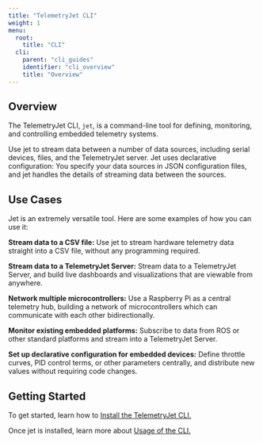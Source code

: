 ```yaml
---
title: "TelemetryJet CLI"
weight: 1
menu:
  root:
    title: "CLI"
  cli:
    parent: "cli_guides"
    identifier: "cli_overview"
    title: "Overview"
---
```


## Overview

The TelemetryJet CLI, `jet`, is a command-line tool for defining, monitoring, and controlling embedded telemetry systems.

Use jet to stream data between a number of data sources, including serial devices, files, and the TelemetryJet server. Jet uses declarative configuration: You specify your data sources in JSON configuration files, and jet handles the details of streaming data between the sources.

## Use Cases

Jet is an extremely versatile tool. Here are some examples of how you can use it:

**Stream data to a CSV file:** Use jet to stream hardware telemetry data straight into a CSV file, without any programming required.

**Stream data to a TelemetryJet Server:** Stream data to a TelemetryJet Server, and build live dashboards and visualizations that are viewable from anywhere.

**Network multiple microcontrollers:** Use a Raspberry Pi as a central telemetry hub, building a network of microcontrollers which can communicate with each other bidirectionally.

**Monitor existing embedded platforms:** Subscribe to data from ROS or other standard platforms and stream into a TelemetryJet Server.

**Set up declarative configuration for embedded devices:** Define throttle curves, PID control terms, or other parameters centrally, and distribute new values without requiring code changes.

## Getting Started

To get started, learn how to [Install the TelemetryJet CLI.](/cli/guides/installation/)

Once jet is installed, learn more about [Usage of the CLI.](/cli/guides/usage/)